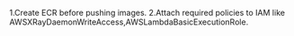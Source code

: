 1.Create ECR before pushing images.
2.Attach required policies to IAM like AWSXRayDaemonWriteAccess,AWSLambdaBasicExecutionRole.
